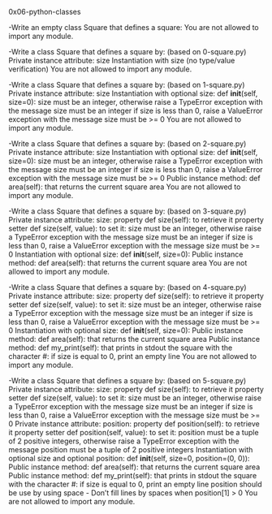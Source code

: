0x06-python-classes

-Write an empty class Square that defines a square:
You are not allowed to import any module.

-Write a class Square that defines a square by: (based on 0-square.py)
Private instance attribute: size
Instantiation with size (no type/value verification)
You are not allowed to import any module.

-Write a class Square that defines a square by: (based on 1-square.py)
Private instance attribute: size
Instantiation with optional size: def __init__(self, size=0):
size must be an integer, otherwise raise a TypeError exception with
the message size must be an integer
if size is less than 0, raise a ValueError exception with the
message size must be >= 0
You are not allowed to import any module.

-Write a class Square that defines a square by: (based on 2-square.py)
Private instance attribute: size
Instantiation with optional size: def __init__(self, size=0):
size must be an integer, otherwise raise a TypeError exception with
the message size must be an integer
if size is less than 0, raise a ValueError exception with the
message size must be >= 0
Public instance method: def area(self): that returns the current
square area
You are not allowed to import any module.

-Write a class Square that defines a square by: (based on 3-square.py)
Private instance attribute: size:
property def size(self): to retrieve it
property setter def size(self, value): to set it:
size must be an integer, otherwise raise a TypeError exception with
the message size must be an integer
if size is less than 0, raise a ValueError exception with the
message size must be >= 0
Instantiation with optional size: def __init__(self, size=0):
Public instance method: def area(self): that returns the current
square area
You are not allowed to import any module.

-Write a class Square that defines a square by: (based on 4-square.py)
Private instance attribute: size:
property def size(self): to retrieve it
property setter def size(self, value): to set it:
size must be an integer, otherwise raise a TypeError exception with
the message size must be an integer
if size is less than 0, raise a ValueError exception with the message
size must be >= 0
Instantiation with optional size: def __init__(self, size=0):
Public instance method: def area(self): that returns the current
square area
Public instance method: def my_print(self): that prints in stdout
the square with the character #:
if size is equal to 0, print an empty line
You are not allowed to import any module.

-Write a class Square that defines a square by: (based on 5-square.py)
Private instance attribute: size:
property def size(self): to retrieve it
property setter def size(self, value): to set it:
size must be an integer, otherwise raise a TypeError exception with
the message size must be an integer
if size is less than 0, raise a ValueError exception with the message
size must be >= 0
Private instance attribute: position:
property def position(self): to retrieve it
property setter def position(self, value): to set it:
position must be a tuple of 2 positive integers, otherwise raise a
TypeError exception with the message position must be a tuple of 2
positive integers
Instantiation with optional size and optional
position: def __init__(self, size=0, position=(0, 0)):
Public instance method: def area(self): that returns the current
square area
Public instance method: def my_print(self): that prints in stdout
the square with the character #:
if size is equal to 0, print an empty line
position should be use by using space - Don’t fill lines by spaces
when position[1] > 0
You are not allowed to import any module.